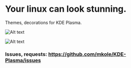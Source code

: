 # Your linux can look stunning.
Themes, decorations for KDE Plasma.

![Alt text](https://imgur.com/o2iOvKU.png?raw=true)



![Alt text](https://imgur.com/OzySAwa.png?raw=true)




### Issues, requests: https://github.com/mkole/KDE-Plasma/issues

